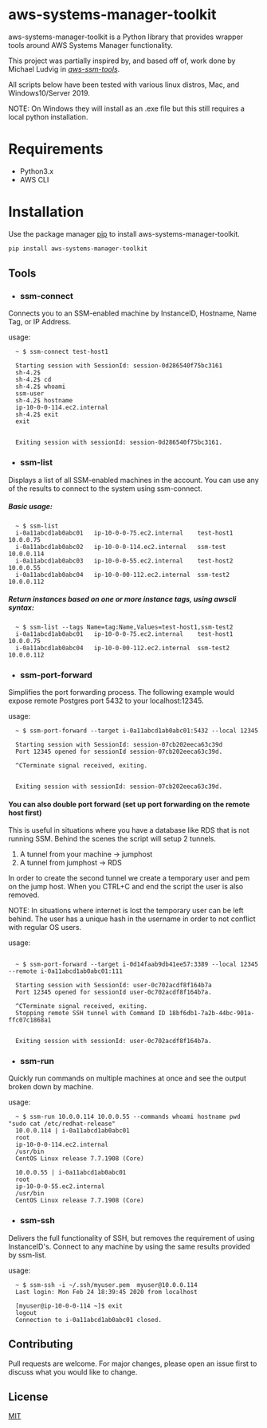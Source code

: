 # aws-systems-manager-toolkit

aws-systems-manager-toolkit is a Python library that provides wrapper tools around AWS Systems Manager functionality.

This project was partially inspired by, and based off of, work done by Michael Ludvig in *[aws-ssm-tools](https://github.com/mludvig/aws-ssm-tools/)*.

All scripts below have been tested with various linux distros, Mac, and Windows10/Server 2019.  

NOTE: On Windows they will install as an .exe file but this still requires a local python installation.

# Requirements

* Python3.x
* AWS CLI


# Installation

Use the package manager [pip](https://pip.pypa.io/en/stable/) to install aws-systems-manager-toolkit.

```bash
pip install aws-systems-manager-toolkit
```

## Tools
* ### ssm-connect

Connects you to an SSM-enabled machine by InstanceID, Hostname, Name Tag, or IP Address.
    
  usage:
  ```
    ~ $ ssm-connect test-host1

    Starting session with SessionId: session-0d286540f75bc3161
    sh-4.2$
    sh-4.2$ cd
    sh-4.2$ whoami
    ssm-user
    sh-4.2$ hostname
    ip-10-0-0-114.ec2.internal
    sh-4.2$ exit
    exit


    Exiting session with sessionId: session-0d286540f75bc3161.
  ```
* ### ssm-list

Displays a list of all SSM-enabled machines in the account.  You can use any of the results to connect to the system using ssm-connect.

##### Basic usage:
  ```
    ~ $ ssm-list
    i-0a11abcd1ab0abc01   ip-10-0-0-75.ec2.internal    test-host1    10.0.0.75 
    i-0a11abcd1ab0abc02   ip-10-0-0-114.ec2.internal   ssm-test      10.0.0.114
    i-0a11abcd1ab0abc03   ip-10-0-0-55.ec2.internal    test-host2    10.0.0.55 
    i-0a11abcd1ab0abc04   ip-10-0-00-112.ec2.internal  ssm-test2     10.0.0.112

  ```
##### Return instances based on one or more instance tags, using awscli syntax:
  ```
    ~ $ ssm-list --tags Name=tag:Name,Values=test-host1,ssm-test2
    i-0a11abcd1ab0abc01   ip-10-0-0-75.ec2.internal    test-host1    10.0.0.75
    i-0a11abcd1ab0abc04   ip-10-0-00-112.ec2.internal  ssm-test2     10.0.0.112
  ```
* ### ssm-port-forward

Simplifies the port forwarding process.  The following example would expose remote Postgres port 5432 to your localhost:12345.  

  usage:
  ```
    ~ $ ssm-port-forward --target i-0a11abcd1ab0abc01:5432 --local 12345

    Starting session with SessionId: session-07cb202eeca63c39d
    Port 12345 opened for sessionId session-07cb202eeca63c39d.
        
    ^CTerminate signal received, exiting.


    Exiting session with sessionId: session-07cb202eeca63c39d.
  ```
  
  #### You can also double port forward (set up port forwarding on the remote host first)
  
This is useful in situations where you have a database like RDS that is not running SSM.  Behind the scenes the script will setup 2 tunnels.  
  
  1) A tunnel from your machine -> jumphost
  2) A tunnel from jumphost -> RDS

In order to create the second tunnel we create a temporary user and pem on the jump host.  When you CTRL+C and end the script the user is also removed.  
  
NOTE: In situations where internet is lost the temporary user can be left behind.  The user has a unique hash in the username in order to not conflict with regular OS users.  
  
  usage:
  ```
            
    ~ $ ssm-port-forward --target i-0d14faab9db41ee57:3389 --local 12345 --remote i-0a11abcd1ab0abc01:111

    Starting session with SessionId: user-0c702acdf8f164b7a
    Port 12345 opened for sessionId user-0c702acdf8f164b7a.

    ^CTerminate signal received, exiting.
    Stopping remote SSH tunnel with Command ID 18bf6db1-7a2b-44bc-901a-ffc07c1868a1


    Exiting session with sessionId: user-0c702acdf8f164b7a.
  ```
* ### ssm-run

Quickly run commands on multiple machines at once and see the output broken down by machine. 

  usage:
  ```
    ~ $ ssm-run 10.0.0.114 10.0.0.55 --commands whoami hostname pwd "sudo cat /etc/redhat-release"
    10.0.0.114 | i-0a11abcd1ab0abc01
    root
    ip-10-0-0-114.ec2.internal
    /usr/bin
    CentOS Linux release 7.7.1908 (Core)

    10.0.0.55 | i-0a11abcd1ab0abc01
    root
    ip-10-0-0-55.ec2.internal
    /usr/bin
    CentOS Linux release 7.7.1908 (Core)
  
  ```
* ### ssm-ssh

Delivers the full functionality of SSH, but removes the requirement of using InstanceID's.  Connect to any machine by using the same results provided by ssm-list.

  usage:
  ```
    ~ $ ssm-ssh -i ~/.ssh/myuser.pem  myuser@10.0.0.114
    Last login: Mon Feb 24 18:39:45 2020 from localhost

    [myuser@ip-10-0-0-114 ~]$ exit
    logout
    Connection to i-0a11abcd1ab0abc01 closed.
  
  ```
## Contributing
Pull requests are welcome. For major changes, please open an issue first to discuss what you would like to change.


## License
[MIT](https://choosealicense.com/licenses/mit/)
